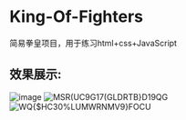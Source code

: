 # King-Of-Fighters
简易拳皇项目，用于练习html+css+JavaScript
## 效果展示:
![image](https://github.com/sco-xty/King_Of_Fighters/assets/95528203/abf0de2e-1681-4d08-a3be-391438d267c0)
![MSR(UC9G17(GLDRTB}D19QG](https://github.com/sco-xty/King_Of_Fighters/assets/95528203/7beda01b-c0d4-4435-b8f9-1b34e9e3fe36)
![WQ{$HC30%LUMWRNMV9}FOCU](https://github.com/sco-xty/King_Of_Fighters/assets/95528203/738caccc-56a2-4fe4-8baa-99554cfa6f23)
